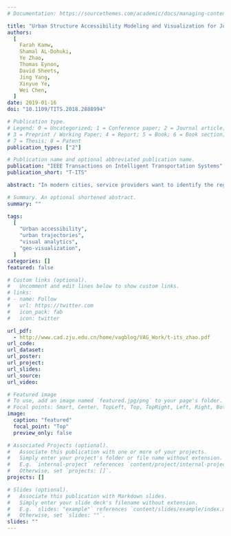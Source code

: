 ```yaml
---
# Documentation: https://sourcethemes.com/academic/docs/managing-content/

title: "Urban Structure Accessibility Modeling and Visualization for Joint Spatiotemporal Constraints."
authors:
  [
    Farah Kamw,
    Shamal AL-Dohuki,
    Ye Zhao,
    Thomas Eynon,
    David Sheets,
    Jing Yang,
    Xinyue Ye,
    Wei Chen,
  ]
date: 2019-01-16
doi: "10.1109/TITS.2018.2888994"

# Publication type.
# Legend: 0 = Uncategorized; 1 = Conference paper; 2 = Journal article;
# 3 = Preprint / Working Paper; 4 = Report; 5 = Book; 6 = Book section;
# 7 = Thesis; 8 = Patent
publication_types: ["2"]

# Publication name and optional abbreviated publication name.
publication: "IEEE Transactions on Intelligent Transportation Systems"
publication_short: "T-ITS"

abstract: "In modern cities, service providers want to identify the regions that are hard to reach from multiple fire stations, a citizen wants to meet with friends in a restaurant close to everyone, and administrators want to find whether an area far from two bus stations needs a new one. Such tasks involve studying the dynamic accessibility of the urban structures over multiple geospatial and temporal constraints, which is an important topic in geographical sciences and urban transportation. In this paper, we present a new computational model and a visualization system that help domain users to interactively study the jointly constrained accessible regions, street segments, and Points of Interest (POIs). In particular, Urban Structure Accessibility Visualization system is built upon a new Min-Max Joint Set model, where specifically designed set operations not only represent the accessible regions but also compute the minimum and maximum access times to urban structures from the joint constraints. The computation and visualization are supported by a new graph model that accommodates the real-world dynamic traffic situation and the geographical settings of urban street segments and POIs. The visualization system allows the users to conveniently construct and manage accessible regions and visually explore the urban structures inside them."

# Summary. An optional shortened abstract.
summary: ""

tags:
  [
    "Urban accessibility",
    "urban trajectories",
    "visual analytics",
    "geo-visualization",
  ]
categories: []
featured: false

# Custom links (optional).
#   Uncomment and edit lines below to show custom links.
# links:
# - name: Follow
#   url: https://twitter.com
#   icon_pack: fab
#   icon: twitter

url_pdf:
  - http://www.cad.zju.edu.cn/home/vagblog/VAG_Work/t-its_zhao.pdf
url_code:
url_dataset:
url_poster:
url_project:
url_slides:
url_source:
url_video:

# Featured image
# To use, add an image named `featured.jpg/png` to your page's folder.
# Focal points: Smart, Center, TopLeft, Top, TopRight, Left, Right, BottomLeft, Bottom, BottomRight.
image:
  caption: "featured"
  focal_point: "Top"
  preview_only: false

# Associated Projects (optional).
#   Associate this publication with one or more of your projects.
#   Simply enter your project's folder or file name without extension.
#   E.g. `internal-project` references `content/project/internal-project/index.md`.
#   Otherwise, set `projects: []`.
projects: []

# Slides (optional).
#   Associate this publication with Markdown slides.
#   Simply enter your slide deck's filename without extension.
#   E.g. `slides: "example"` references `content/slides/example/index.md`.
#   Otherwise, set `slides: ""`.
slides: ""
---
```

